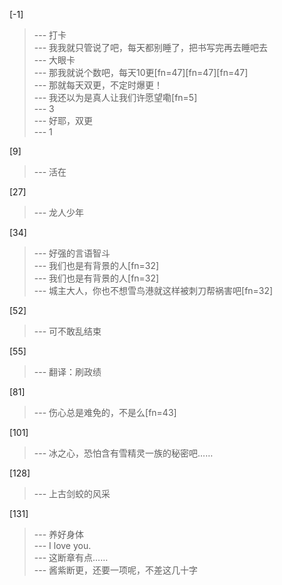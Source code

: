 
[-1] 
>--- 打卡<br>
>--- 我我就只管说了吧，每天都别睡了，把书写完再去睡吧去<br>
>--- 大眼卡<br>
>--- 那我就说个数吧，每天10更[fn=47][fn=47][fn=47]<br>
>--- 那就每天双更，不定时爆更！<br>
>--- 我还以为是真人让我们许愿望嘞[fn=5]<br>
>--- 3<br>
>--- 好耶，双更<br>
>--- 1<br>

[9] 
>--- 活在<br>

[27] 
>--- 龙人少年<br>

[34] 
>--- 好强的言语智斗<br>
>--- 我们也是有背景的人[fn=32]<br>
>--- 我们也是有背景的人[fn=32]<br>
>--- 城主大人，你也不想雪鸟港就这样被刺刀帮祸害吧[fn=32]<br>

[52] 
>--- 可不敢乱结束<br>

[55] 
>--- 翻译：刷政绩<br>

[81] 
>--- 伤心总是难免的，不是么[fn=43]<br>

[101] 
>--- 冰之心，恐怕含有雪精灵一族的秘密吧……<br>

[128] 
>--- 上古剑蛟的风采<br>

[131] 
>--- 养好身体<br>
>--- I love you.<br>
>--- 这断章有点……<br>
>--- 酱紫断更，还要一项呢，不差这几十字<br>

